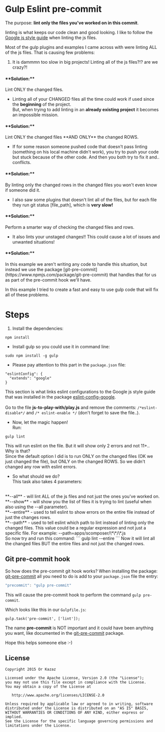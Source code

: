 # Gulp Eslint pre-commit
The purpose: **lint only the files you've worked on in this commit**.

linting is what keeps our code clean and good looking.
I like to follow the [Google js style guide](https://google.github.io/styleguide/javascriptguide.xml) when linting the js files.

Most of the gulp plugins and examples I came across with were linting ALL of the js files.
That is causing few problems:
1. It is dammmn too slow in big projects! Linting all of the js files?!? are we crazy?! <br>
<h4>**Solution:**</h4> Lint ONLY the changed files.

* Linting all of your CHANGED files all the time could work if used since the **beginning** of the project.<br>
But, when trying to add linting in an **already existing project** it becomes an impossible mission. <br>
<h4>**Solution:**</h4> Lint ONLY the changed files **AND ONLY** the changed ROWS.

* If for some reason someone pushed code that doesn't pass linting (something on his local machine didn't work), you try to push your code but stuck because of the other code. And then you both try to fix it and.. conflicts. <br>
<h4>**Solution:**</h4> By linting only the changed rows in the changed files you won't even know if someone did it.

* I also saw some plugins that doesn't lint all of the files, but for each file they run git status [file_path], which is **very slow!** <br>
<h4>**Solution:**</h4> Perform a smarter way of checking the changed files and rows.

* It also lints your unstaged changes!! This could cause a lot of issues and unwanted situations!<br>
<h4>**Solution:**</h4>
In this example we aren't writing any code to handle this situation, but instead we use the package [git-pre-commit](https://www.npmjs.com/package/git-pre-commit) that handles that for us as part of the pre-commit hook we'll have.

In this example I tried to create a fast and easy to use gulp code that will fix all of these problems.

# Steps
1. Install the dependencies:
```
npm install
```
* Install gulp so you could use it in command line:
```
sudo npm install -g gulp
```
* Please pay attention to this part in the ```package.json``` file:
```
"eslintConfig": {
  "extends": "google"
}
```
This section is what links eslint configurations to the Google js style guide that was installed in the package [eslint-config-google](https://www.npmjs.com/package/eslint-config-google).
<br><br>
Go to the file **js-to-play-with/play.js** and remove the comments: ```/*eslint-disable*/``` and ```/* eslint-enable */``` (don't forget to save the file..).

* Now, let the magic happen!<br>
Run:
```
gulp lint
```
This will run eslint on the file. But it will show only 2 errors and not 11+..<br> Why is that? <br>
Since the default option I did is to run ONLY on the changed files (OK we just changed the file), but ONLY on the changed ROWS. So we didn't changed any row with eslint errors.

* So what should we do?<br>
This task also takes 4 parameters:
<br>
**--all** - will lint ALL of the js files and not just the ones you've worked on.
<br>
**--show** - will show you the list of files it is trying to lint (useful when also using the --all parameter).
<br>
**--entire** - used to tell eslint to show errors on the entire file instead of just the changes rows.
<br>
**--path** - used to tell eslint which path to lint instead of linting only the changed files. This value could be
a regular expression and not just a specific file. For example: --path=apps/scomposer/\*\*/\*.js
<br>
So now try and run this command:
```
gulp lint --entire
```
Now it will lint all the changed files BUT the entire files and not just the changed rows.

## Git pre-commit hook
So how does the pre-commit git hook works?
When installing the package: [git-pre-commit](https://www.npmjs.com/package/git-pre-commit) all you need to do is add to your ```package.json``` file the entry:
```javascript
"precommit": "gulp pre-commit"
```

This will cause the pre-commit hook to perform the command ```gulp pre-commit```.

Which looks like this in our ```Gulpfile.js```:
```
gulp.task('pre-commit', ['lint']);
```
The name **pre-commit** is NOT important and it could have been anything you want, like documented in the [git-pre-commit](https://www.npmjs.com/package/git-pre-commit) package.

Hope this helps someone else :-)

## License

    Copyright 2015 Or Kazaz

    Licensed under the Apache License, Version 2.0 (the "License");
    you may not use this file except in compliance with the License.
    You may obtain a copy of the License at

       http://www.apache.org/licenses/LICENSE-2.0

    Unless required by applicable law or agreed to in writing, software
    distributed under the License is distributed on an "AS IS" BASIS,
    WITHOUT WARRANTIES OR CONDITIONS OF ANY KIND, either express or implied.
    See the License for the specific language governing permissions and
    limitations under the License.
